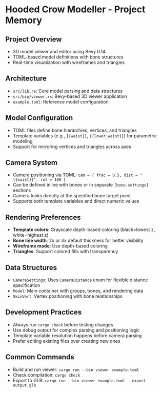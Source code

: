 # Hooded Crow Modeller - Project Memory

## Project Overview
- 3D model viewer and editor using Bevy 0.14
- TOML-based model definitions with bone structures
- Real-time visualization with wireframes and triangles

## Architecture
- `src/lib.rs`: Core model parsing and data structures
- `src/bin/viewer.rs`: Bevy-based 3D viewer application
- `example.toml`: Reference model configuration

## Model Configuration
- TOML files define bone hierarchies, vertices, and triangles
- Template variables (e.g., `{{waist}}`, `{{lower_waist}}`) for parametric modeling
- Support for mirroring vertices and triangles across axes

## Camera System
- Camera positioning via TOML: `cam = { frac = 0.5, dist = "{{waist}}", rot = 180 }`
- Can be defined inline with bones or in separate `[bone.settings]` sections
- Camera looks directly at the specified bone target point
- Supports both template variables and direct numeric values

## Rendering Preferences
- **Template colors**: Grayscale depth-based coloring (black=lowest z, white=highest z)
- **Bone line width**: 2x or 3x default thickness for better visibility
- **Wireframe mode**: Use depth-based coloring
- **Triangles**: Support colored fills with transparency

## Data Structures
- `CameraSettings`: Uses `CameraDistance` enum for flexible distance specification
- `Model`: Main container with groups, bones, and rendering data
- `SkinVert`: Vertex positioning with bone relationships

## Development Practices
- Always run `cargo check` before testing changes
- Use debug output for complex parsing and positioning logic
- Template variable resolution happens before camera parsing
- Prefer editing existing files over creating new ones

## Common Commands
- Build and run viewer: `cargo run --bin viewer example.toml`
- Check compilation: `cargo check`
- Export to GLB: `cargo run --bin viewer example.toml --export output.glb`